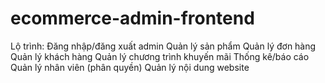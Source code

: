 # ecommerce-admin-frontend
Lộ trình: 
Đăng nhập/đăng xuất admin
Quản lý sản phẩm
Quản lý đơn hàng
Quản lý khách hàng
Quản lý chương trình khuyến mãi
Thống kê/báo cáo
Quản lý nhân viên (phân quyền)
Quản lý nội dung website